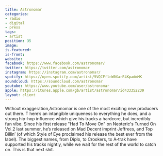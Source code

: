 ```yaml
---
title: Astronomar
categories:
- radio
- digital
- press
tags:
- artist
position: 35
image: 
is-featured: 
is-front: 
website: 
facebook: https://www.facebook.com/astronomar/
twitter: https://twitter.com/astronomar
instagram: https://instagram.com/astronomar/
spotify: https://open.spotify.com/artist/5VQCFflnW0XarE4KpadmMK
soundcloud: https://soundcloud.com/astronomar
youtube: https://www.youtube.com/user/astronomar
apple: https://itunes.apple.com/gb/artist/astronomar/id433352239
layout: client
---
```


Without exaggeration,Astronomar is one of the most exciting new producers out there. T here’s an intangible uniqueness to everything he does, and a strong hip-hop influence which give his tracks a hardcore, but incredibly fun vibe. Since his first release "Had To Move On" on Neoteric's Turned On Vol.2 last summer, he’s released on Mad Decent imprint Jeffrees, and Top Billin’ (of which Style of Eye proclaimed his release the best ever from the label). The biggest names, from Diplo, to Crookers, to A-trak have supported his tracks nightly, while we wait for the rest of the world to catch on. This is that next shit.